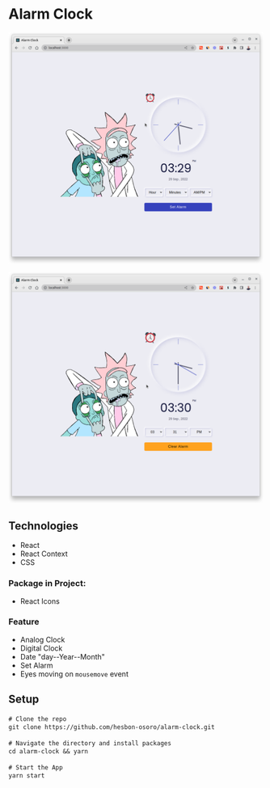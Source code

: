 # Alarm Clock

[![Alarm](assets/alarm-clock.png)](https://react-alarm-clock.netlify.app/)

[![Alarm set](assets/alarm-clock-set.png)](https://react-alarm-clock.netlify.app/)

## Technologies

- React
- React Context
- CSS

### Package in Project:

- React Icons

### Feature

- Analog Clock
- Digital Clock
- Date "day--Year--Month"
- Set Alarm
- Eyes moving on `mousemove` event

## Setup

```code
# Clone the repo
git clone https://github.com/hesbon-osoro/alarm-clock.git

# Navigate the directory and install packages
cd alarm-clock && yarn

# Start the App
yarn start
```
